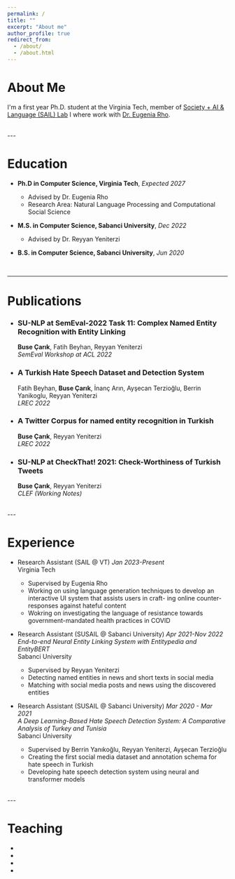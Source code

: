 ```yaml
---
permalink: /
title: ""
excerpt: "About me"
author_profile: true
redirect_from: 
  - /about/
  - /about.html
---
```


About Me
=====
I'm a first year Ph.D. student at the Virginia Tech, member of [Society + AI & Language (SAIL) Lab](https://sail.cs.vt.edu/) I where work with [Dr. Eugenia Rho](https://eugeniarho.com/). 

<br/>
---

Education
======
* **Ph.D in Computer Science, Virginia Tech**,  *Expected 2027* 
  - Advised by Dr. Eugenia Rho
  - Research Area: Natural Language Processing and Computational Social Science


* **M.S. in Computer Science, Sabanci University**, *Dec 2022*
  - Advised by Dr. Reyyan Yeniterzi


* **B.S. in Computer Science, Sabanci University**, *Jun 2020*

<br/>

---

Publications
======
* ### SU-NLP at SemEval-2022 Task 11: Complex Named Entity Recognition with Entity Linking
  **Buse Çarık**, Fatih Beyhan, Reyyan Yeniterzi  
  *SemEval Workshop at ACL 2022* 

* ### A Turkish Hate Speech Dataset and Detection System
  Fatih Beyhan, **Buse Çarık**, İnanç Arın, Ayşecan Terzioğlu, Berrin Yanikoglu, Reyyan Yeniterzi  
  *LREC 2022* 

* ### A Twitter Corpus for named entity recognition in Turkish
  **Buse Çarık**, Reyyan Yeniterzi  
  *LREC 2022*

* ### SU-NLP at CheckThat! 2021: Check-Worthiness of Turkish Tweets
  **Buse Çarık**, Reyyan Yeniterzi  
  *CLEF (Working Notes)*

<br/>
---

Experience
======
* Research Assistant (SAIL @ VT) *Jan 2023-Present*  
  Virginia Tech  
  * Supervised by Eugenia Rho
  * Working on using language generation techniques to develop an interactive UI system that assists users in craft-
ing online counter-responses against hateful content
  * Wokring on investigating the language of resistance towards government-mandated health practices in COVID

* Research Assistant (SUSAIL @ Sabanci University) *Apr 2021-Nov 2022*  
  *End-to-end Neural Entity Linking System with Entitypedia and EntityBERT*  
  Sabanci University  
  * Supervised by Reyyan Yeniterzi
  * Detecting named entities in news and short texts in social media
  * Matching with social media posts and news using the discovered entities

* Research Assistant (SUSAIL @ Sabanci University) *Mar 2020 - Mar 2021*  
  *A Deep Learning-Based Hate Speech Detection System: A Comparative Analysis of Turkey and Tunisia*  
  Sabanci University  
  * Supervised by Berrin Yanıkoğlu, Reyyan Yeniterzi, Ayşecan Terzioğlu
  * Creating the first social media dataset and annotation schema for hate speech in Turkish
  * Developing hate speech detection system using neural and transformer models

<br/>
---

Teaching
======
* 

* 

* 

* 